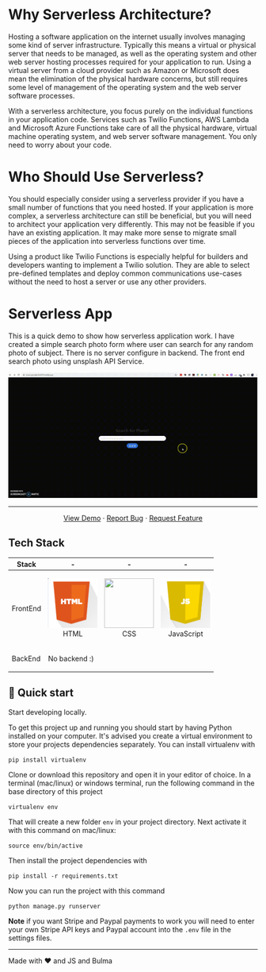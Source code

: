 
# Why Serverless Architecture?

Hosting a software application on the internet usually involves managing some kind of server infrastructure. Typically this means a virtual or physical server that needs to be managed, as well as the operating system and other web server hosting processes required for your application to run. Using a virtual server from a cloud provider such as Amazon or Microsoft does mean the elimination of the physical hardware concerns, but still requires some level of management of the operating system and the web server software processes.

With a serverless architecture, you focus purely on the individual functions in your application code. Services such as Twilio Functions, AWS Lambda and Microsoft Azure Functions take care of all the physical hardware, virtual machine operating system, and web server software management. You only need to worry about your code.

# Who Should Use Serverless?

You should especially consider using a serverless provider if you have a small number of functions that you need hosted. If your application is more complex, a serverless architecture can still be beneficial, but you will need to architect your application very differently. This may not be feasible if you have an existing application. It may make more sense to migrate small pieces of the application into serverless functions over time.

Using a product like Twilio Functions is especially helpful for builders and developers wanting to implement a Twilio solution. They are able to select pre-defined templates and deploy common communications use-cases without the need to host a server or use any other providers.

# Serverless App

This is a quick demo to show how serverless application work.
I have created a simple search photo form where user can search for any random photo of subject.
There is no server configure in backend. The front end search photo using unsplash API Service.

<p align="center">
  <a href="https://brave-goodall-db8079.netlify.app/">
    <img src="./media/serverless.gif" alt="Serverless Logo">
  </a>
</p>

---
 <p align="center">
    <a href="https://brave-goodall-db8079.netlify.app/">View Demo</a>
    ·
    <a href="https://github.com/riteshprk/serverless-functions/issues">Report Bug</a>
    ·
    <a href="https://github.com/riteshprk/serverless-functions/issues">Request Feature</a>
  </p>


## Tech Stack

| Stack    | -                                                                                                  | -                                                                                                 | -                                                                                                 | 
| -------- | -------------------------------------------------------------------------------------------------- | ------------------------------------------------------------------------------------------------- | ------------------------------------------------------------------------------------------------- | 
| FrontEnd | <p align="center"><img src="./media/html.png" width="100" height="100"> <br />HTML</p> | <p align="center"><img src="./media/bulma.png" width="100" height="100"> <br />CSS</p>  |  <p align="center"><img src="./media/js.png" width="100" height="100"> <br />JavaScript</p>  | 
| BackEnd  | <p>No backend :)</p>   | 


## :rocket: Quick start

Start developing locally.

To get this project up and running you should start by having Python installed on your computer. It's advised you create a virtual environment to store your projects dependencies separately. You can install virtualenv with

```
pip install virtualenv
```

Clone or download this repository and open it in your editor of choice. In a terminal (mac/linux) or windows terminal, run the following command in the base directory of this project

```
virtualenv env
```

That will create a new folder `env` in your project directory. Next activate it with this command on mac/linux:

```
source env/bin/active
```

Then install the project dependencies with

```
pip install -r requirements.txt
```

Now you can run the project with this command

```
python manage.py runserver
```

**Note** if you want Stripe and Paypal payments to work you will need to enter your own Stripe API keys and Paypal account into the `.env` file in the settings files.


---

Made with ❤️ and JS and Bulma